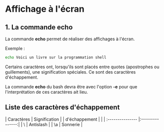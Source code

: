 # Affichage à l'écran

## 1. La commande echo
La commande __echo__ permet de réaliser des affichages à l'écran.

Exemple : 

```sh
echo Voici un livre sur la programmation shell
```

Certains caractères ont, lorsqu'ils sont placés entre quotes (apostrophes ou guillements), une signification spéciales. Ce sont des caractères d'échappement.

La commande __echo__ du bash devra être avec l'option __-e__ pour que l'interprétation de ces caractères ait lieu.

## Liste des caractères d'échappement

| Caractères       | Signification   |
| d'échappement    |                 |
| :--------------- |:---------------:|
| \\               |   Antislash     |
| \a               |   Sonnerie      |
